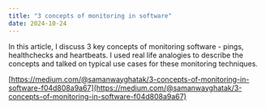 ```yaml
---
title: "3 concepts of monitoring in software"
date: 2024-10-24
---
```


In this article, I discuss 3 key concepts of monitoring software - pings, healthchecks and heartbeats. I used real life analogies to describe the concepts and talked on typical use cases for these monitoring techniques. 

[https://medium.com/@samanwayghatak/3-concepts-of-monitoring-in-software-f04d808a9a67](https://medium.com/@samanwayghatak/3-concepts-of-monitoring-in-software-f04d808a9a67)
